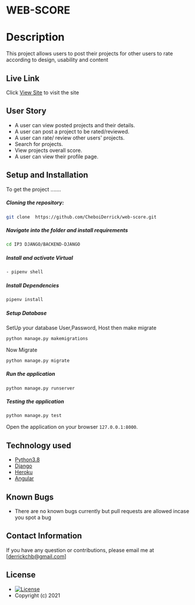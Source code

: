 # WEB-SCORE

# Description

This project allows users to post their projects for other users to rate according to design, usability and content

## Live Link

Click [View Site](https://focused-babbage-479bea.netlify.app/) to visit the site

## User Story

- A user can view posted projects and their details.
- A user can post a project to be rated/reviewed.
- A user can rate/ review other users' projects.
- Search for projects.
- View projects overall score.
- A user can view their profile page.

## Setup and Installation

To get the project .......

##### Cloning the repository:

```bash
git clone  https://github.com/CheboiDerrick/web-score.git
```

##### Navigate into the folder and install requirements

```bash
cd IP3 DJANGO/BACKEND-DJANGO
```

##### Install and activate Virtual

```bash
- pipenv shell
```

##### Install Dependencies

```bash
pipenv install
```

##### Setup Database

SetUp your database User,Password, Host then make migrate

```bash
python manage.py makemigrations
```

Now Migrate

```bash
python manage.py migrate
```

##### Run the application

```bash
python manage.py runserver
```

##### Testing the application

```bash
python manage.py test
```

Open the application on your browser `127.0.0.1:8000`.

## Technology used

- [Python3.8](https://www.python.org/)
- [Django ](https://docs.djangoproject.com/en/2.2/)
- [Heroku](https://heroku.com)
- [Angular](https://angular.io/cli)

## Known Bugs

- There are no known bugs currently but pull requests are allowed incase you spot a bug

## Contact Information

If you have any question or contributions, please email me at [derrickchb@gmail.com]

## License

- [![License](https://img.shields.io/packagist/l/loopline-systems/closeio-api-wrapper.svg)](https://github.com/CheboiDerrick/web-score.git/Picture-Globe/blob/master/LICENSE)
- Copyright (c) 2021
